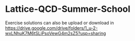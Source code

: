 # Lattice-QCD-Summer-School
Exercise solutions can also be upload or download in https://drive.google.com/drive/folders/1_u-2-wxLNhuK7M6tSLiPsoVewG4m2sZ5?usp=sharing
